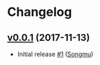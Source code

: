 # Changelog

## [v0.0.1](https://github.com/Songmu/go-httpdate/compare/ff508c6...v0.0.1) (2017-11-13)

* Initial release [#1](https://github.com/Songmu/go-httpdate/pull/1) ([Songmu](https://github.com/Songmu))
